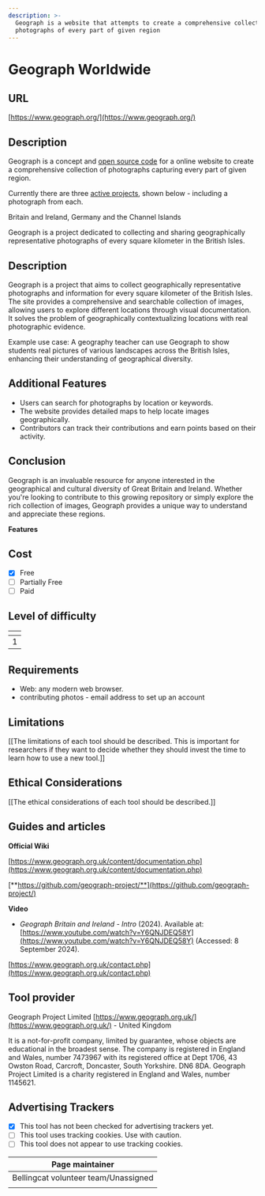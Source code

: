 ```yaml
---
description: >-
  Geograph is a website that attempts to create a comprehensive collection of
  photographs of every part of given region
---
```


# Geograph Worldwide

## URL

[https://www.geograph.org/](https://www.geograph.org/)

## Description

Geograph is a concept and [open source code](https://www.geograph.org/developers.php) for a online website to create a comprehensive collection of photographs capturing every part of given region.

Currently there are three [active projects](https://www.geograph.org/projects.php), shown below - including a photograph from each.

Britain and Ireland, Germany and the Channel Islands





Geograph is a project dedicated to collecting and sharing geographically representative photographs of every square kilometer in the British Isles.

## Description

Geograph is a project that aims to collect geographically representative photographs and information for every square kilometer of the British Isles. The site provides a comprehensive and searchable collection of images, allowing users to explore different locations through visual documentation. It solves the problem of geographically contextualizing locations with real photographic evidence.

Example use case: A geography teacher can use Geograph to show students real pictures of various landscapes across the British Isles, enhancing their understanding of geographical diversity.



## Additional Features

* Users can search for photographs by location or keywords.
* The website provides detailed maps to help locate images geographically.
* Contributors can track their contributions and earn points based on their activity.

## Conclusion

Geograph is an invaluable resource for anyone interested in the geographical and cultural diversity of Great Britain and Ireland. Whether you're looking to contribute to this growing repository or simply explore the rich collection of images, Geograph provides a unique way to understand and appreciate these regions.

**Features**



## Cost

* [x] Free
* [ ] Partially Free
* [ ] Paid

## Level of difficulty

<table><thead><tr><th data-type="rating" data-max="5"></th></tr></thead><tbody><tr><td>1</td></tr></tbody></table>

## Requirements

* Web: any modern web browser.
* contributing photos - email address to set up an account



## Limitations

\[\[The limitations of each tool should be described. This is important for researchers if they want to decide whether they should invest the time to learn how to use a new tool.]]

## Ethical Considerations

\[\[The ethical considerations of each tool should be described.]]

## Guides and articles



**Official Wiki**

[https://www.geograph.org.uk/content/documentation.php](https://www.geograph.org.uk/content/documentation.php)



[**https://github.com/geograph-project/**](https://github.com/geograph-project/)

**Video**

* _Geograph Britain and Ireland - Intro_ (2024). Available at: [https://www.youtube.com/watch?v=Y6QNJDEQ58Y](https://www.youtube.com/watch?v=Y6QNJDEQ58Y) (Accessed: 8 September 2024).





[https://www.geograph.org.uk/contact.php](https://www.geograph.org.uk/contact.php)

## Tool provider

Geograph Project Limited [https://www.geograph.org.uk/](https://www.geograph.org.uk/) - United Kingdom

It is a not-for-profit company, limited by guarantee, whose objects are educational in the broadest sense. The company is registered in England and Wales, number 7473967 with its registered office at Dept 1706, 43 Owston Road, Carcroft, Doncaster, South Yorkshire. DN6 8DA. Geograph Project Limited is a charity registered in England and Wales, number 1145621.

## Advertising Trackers

* [x] This tool has not been checked for advertising trackers yet.
* [ ] This tool uses tracking cookies. Use with caution.
* [ ] This tool does not appear to use tracking cookies.

| Page maintainer                      |
| ------------------------------------ |
| Bellingcat volunteer team/Unassigned |
|                                      |
